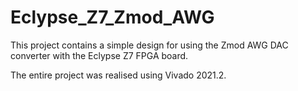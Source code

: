 # Eclypse_Z7_Zmod_AWG

This project contains a simple design for using the Zmod AWG DAC converter with the Eclypse Z7 FPGA board.

The entire project was realised using Vivado 2021.2.
